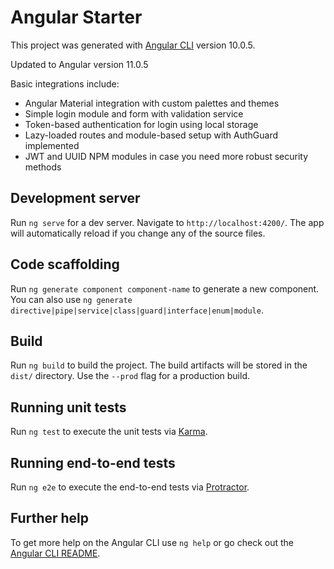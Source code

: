 # Angular Starter

This project was generated with [Angular CLI](https://github.com/angular/angular-cli) version 10.0.5.

Updated to Angular version 11.0.5

Basic integrations include:

* Angular Material integration with custom palettes and themes
* Simple login module and form with validation service
* Token-based authentication for login using local storage
* Lazy-loaded routes and module-based setup with AuthGuard implemented
* JWT and UUID NPM modules in case you need more robust security methods

## Development server

Run `ng serve` for a dev server. Navigate to `http://localhost:4200/`. The app will automatically reload if you change any of the source files.

## Code scaffolding

Run `ng generate component component-name` to generate a new component. You can also use `ng generate directive|pipe|service|class|guard|interface|enum|module`.

## Build

Run `ng build` to build the project. The build artifacts will be stored in the `dist/` directory. Use the `--prod` flag for a production build.

## Running unit tests

Run `ng test` to execute the unit tests via [Karma](https://karma-runner.github.io).

## Running end-to-end tests

Run `ng e2e` to execute the end-to-end tests via [Protractor](http://www.protractortest.org/).

## Further help

To get more help on the Angular CLI use `ng help` or go check out the [Angular CLI README](https://github.com/angular/angular-cli/blob/master/README.md).
